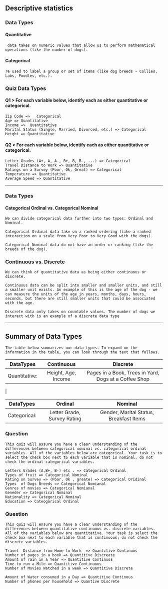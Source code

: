## Descriptive statistics

### Data Types
#### Quantitative
```
 data takes on numeric values that allow us to perform mathematical operations (like the number of dogs).
```
#### Categorical  
```
re used to label a group or set of items (like dog breeds - Collies, Labs, Poodles, etc.).
```
### Quiz Data Types
#### Q1 > For each variable below, identify each as either quantitative or categorical.
```
Zip Code =>   Categorical 
Age => Quantitative
Income =>  Quantitative
Marital Status (Single, Married, Divorced, etc.) => Categorical
Height => Quantitative
```
#### Q2 > For each variable below, identify each as either quantitative or categorical.

```
Letter Grades (A+, A, A-, B+, B, B-, ...) => Categorical
Travel Distance to Work => Quantitative
Ratings on a Survey (Poor, Ok, Great) => Categorical
Temperature => Quantitative
Average Speed => Quantitative
```
---------------

### Data Types
#### Categorical Ordinal vs. Categorical Nominal
```
We can divide categorical data further into two types: Ordinal and Nominal.
```
```
Categorical Ordinal data take on a ranked ordering (like a ranked interaction on a scale from Very Poor to Very Good with the dogs).
```
```
Categorical Nominal data do not have an order or ranking (like the breeds of the dog).
```
### Continuous vs. Discrete
```
We can think of quantitative data as being either continuous or discrete.
```
```
Continuous data can be split into smaller and smaller units, and still a smaller unit exists. An example of this is the age of the dog - we can measure the units of the age in years, months, days, hours, seconds, but there are still smaller units that could be associated with the age.
```
```
Discrete data only takes on countable values. The number of dogs we interact with is an example of a discrete data type
```
----------------------
## Summary of Data Types
```
The table below summarizes our data types. To expand on the information in the table, you can look through the text that follows.
```
| DataTypes | Continuous | Discrete |
| :---: | :---: | :---: |
| Quantitative:	 | Height, Age, Income	 | Pages in a Book, Trees in Yard, Dogs at a Coffee Shop
 |


| DataTypes | Ordinal | Nominal |
| :---: | :---: | :---: |
| Categorical:| Letter Grade, Survey Rating	 | Gender, Marital Status, Breakfast Items|

### Question 

```
This quiz will assure you have a clear understanding of the differences between categorical nominal vs. categorical ordinal variables. All of the variables below are categorical. Your task is to select the check box next to each variable that is nominal; do not check the ordinal categorical variables.

```

```
Letters Grades (A,B+, B-) etc . => Categorical Ordinal
Types of fruit => Categorical Nominal
Rating on Survey => (Poor, Ok , greate) => Categorical Oridinal
Types  of Dogs Breeds => Categorical Nomianal
Genres of movies => Categorical Nomianal
Geneder => Categorical Nominal 
Nationality => Categorical Nominal 
Education => Cateogorical Ordinal  
```

### Question 

```
This quiz will ensure you have a clear understanding of the differences between quantitative continuous vs. discrete variables. All of the variables below are quantitative. Your task is select the check box next to each variable that is continuous; do not check the discrete variables.
```


```
Travel  Distance from Home to Work  => Quantitive Continuos 
Number of pages in a book => Quantitive Discreate
Amount of rain in a Year => Quantitive Continuos
Time to run a Mile => Quantitive Continuous
Number of Movies Watched in a week => Quantitive Discrete

Amount of Water consumed in a Day => Quantitive Continous 
Number of phones per household => Quantive Discrete
```




